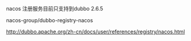 nacos 注册服务目前只支持到dubbo 2.6.5

nacos-group/dubbo-registry-nacos

http://dubbo.apache.org/zh-cn/docs/user/references/registry/nacos.html


